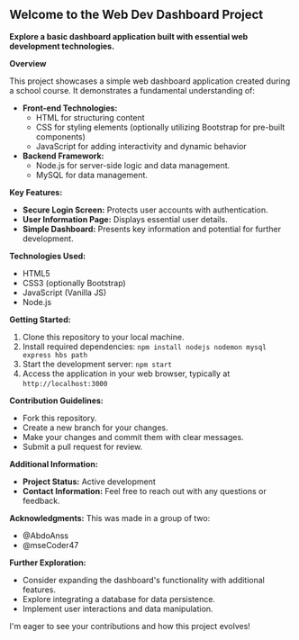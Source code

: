  ##  Welcome to the Web Dev Dashboard Project

**Explore a basic dashboard application built with essential web development technologies.**

**Overview**

This project showcases a simple web dashboard application created during a school course. It demonstrates a fundamental understanding of:

- **Front-end Technologies:**
    - HTML for structuring content
    - CSS for styling elements (optionally utilizing Bootstrap for pre-built components)
    - JavaScript for adding interactivity and dynamic behavior
- **Backend Framework:**
    - Node.js for server-side logic and data management.
    - MySQL for data management.

**Key Features:**

- **Secure Login Screen:** Protects user accounts with authentication.
- **User Information Page:** Displays essential user details.
- **Simple Dashboard:** Presents key information and potential for further development.

**Technologies Used:**

- HTML5
- CSS3 (optionally Bootstrap)
- JavaScript (Vanilla JS)
- Node.js

**Getting Started:**

1. Clone this repository to your local machine.
2. Install required dependencies: `npm install nodejs nodemon mysql express hbs path `
3. Start the development server: `npm start`
4. Access the application in your web browser, typically at `http://localhost:3000`

**Contribution Guidelines:**

- Fork this repository.
- Create a new branch for your changes.
- Make your changes and commit them with clear messages.
- Submit a pull request for review.

**Additional Information:**

- **Project Status:** Active development
- **Contact Information:** Feel free to reach out with any questions or feedback.

**Acknowledgments:**
This was made in a group of two:
- @AbdoAnss
- @mseCoder47

**Further Exploration:**

- Consider expanding the dashboard's functionality with additional features.
- Explore integrating a database for data persistence.
- Implement user interactions and data manipulation.

I'm eager to see your contributions and how this project evolves!
